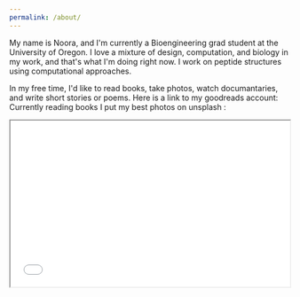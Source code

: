 ```yaml
---
permalink: /about/
---
```


My name is Noora, and I'm currently a Bioengineering grad student at the University of Oregon. I love a mixture of design, computation, and biology in my work, and that's what I'm doing right now. I work on peptide structures using computational approaches.

In my free time, I'd like to read books, take photos, watch documantaries, and write short stories or poems. 
Here is a link to my goodreads account: Currently reading books
I put my best photos on unsplash : 

<iframe
  src="[https://codepen.io/team/codepen/embed/preview/PNaGbb](https://unsplash.com/@nooraaz)"
  style="width:100%; height:300px;"
></iframe>
